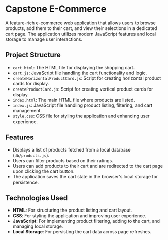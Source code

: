 # Capstone E-Commerce

A feature-rich e-commerce web application that allows users to browse products, add them to their cart, and view their selections in a dedicated cart page. The application utilizes modern JavaScript features and local storage to manage user interactions.

## Project Structure

- `cart.html`: The HTML file for displaying the shopping cart.
- `cart.js`: JavaScript file handling the cart functionality and logic.
- `createHorizontalProductCard.js`: Script for creating horizontal product cards for display.
- `createProductCard.js`: Script for creating vertical product cards for display.
- `index.html`: The main HTML file where products are listed.
- `index.js`: JavaScript file handling product listing, filtering, and cart management.
- `style.css`: CSS file for styling the application and enhancing user experience.

## Features
- Displays a list of products fetched from a local database (`db/products.js`).
- Users can filter products based on their ratings.
- Users can add products to their cart and are redirected to the cart page upon clicking the cart button.
- The application saves the cart state in the browser's local storage for persistence.

## Technologies Used
- **HTML**: For structuring the product listing and cart layout.
- **CSS**: For styling the application and improving user experience.
- **JavaScript**: For implementing product filtering, adding to the cart, and managing local storage.
- **Local Storage**: For persisting the cart data across page refreshes.
